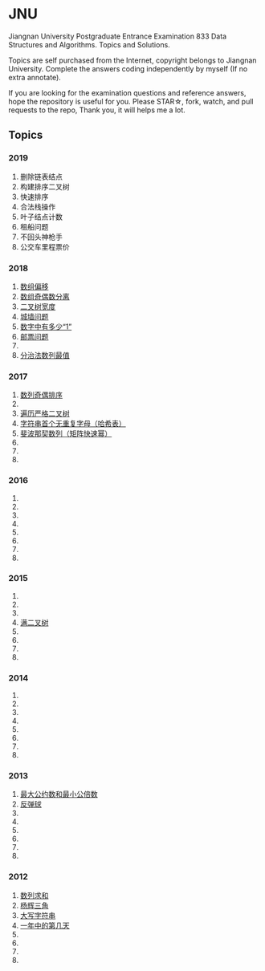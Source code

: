 # JNU

Jiangnan University Postgraduate Entrance Examination 833 Data Structures and Algorithms. Topics and Solutions.

Topics are self purchased from the Internet, copyright belongs to Jiangnan University. Complete the answers coding independently by myself (If no extra annotate). 

If you are looking for the examination questions and reference answers, hope the repository is useful for you. Please STAR☆, fork, watch, and pull requests to the repo, Thank you, it will helps me a lot.

## Topics

### 2019
1. 删除链表结点
2. 构建排序二叉树
3. 快速排序
4. 合法栈操作
5. 叶子结点计数
6. 租船问题
7. 不回头神枪手
8. 公交车里程票价
### 2018
1. [数组偏移](2018/2018_1_circulate.c)
2. [数组奇偶数分离](2018/2018_2_odds_even_list.c)
3. [二叉树宽度](2018/2018_3_binary_tree_width.c)
4. [城墙问题](2018/2018_4_across_the_wall.c)
5. [数字中有多少“1”](2018/2018_5_ones_in_number.c)
6. [邮票问题](2018/2018_6_stamp_A.c)
7. 
8. [分治法数列最值](2018\2018_8_divide_and_conquer_min_max.c)
### 2017
1. [数列奇偶排序](2017/2017_1_split_odd_even_number.c)
2. 
3. [遍历严格二叉树](2017/2017_3_strict_binary_tree.c)
4. [字符串首个无重复字母（哈希表）](2017/2017_4_first_char_appear_only_once_hashtable.c)
5. [斐波那契数列（矩阵快速幂）](2017/2017_5_fibonacci_matrix.c)
6. 
7. 
8. 
### 2016
1. 
2. 
3. 
4. 
5. 
6. 
7. 
8. 
### 2015
1. 
2. 
3. 
4. [满二叉树](2015/2015_4_full_binary_tree.c)
5. 
6. 
7. 
8. 
### 2014
1. 
2. 
3. 
4. 
5. 
6. 
7. 
8. 
### 2013
1. [最大公约数和最小公倍数](2013/2013_1_gcd_lcm.c)
2. [反弹球](2013/2014_2_rebound_ball.c)
3. 
4. 
5. 
6. 
7. 
8. 
### 2012
1. [数列求和](2012/2012_1_the_sum_of_list.c)
2. [杨辉三角](2012/2012_2_yanghui_triangle.c)
3. [大写字符串](2012/2012_3_captial_string_B.c)
4. [一年中的第几天](2012/2012_4_day_of_the_year.c)
5. 
6. 
7. 
8. 